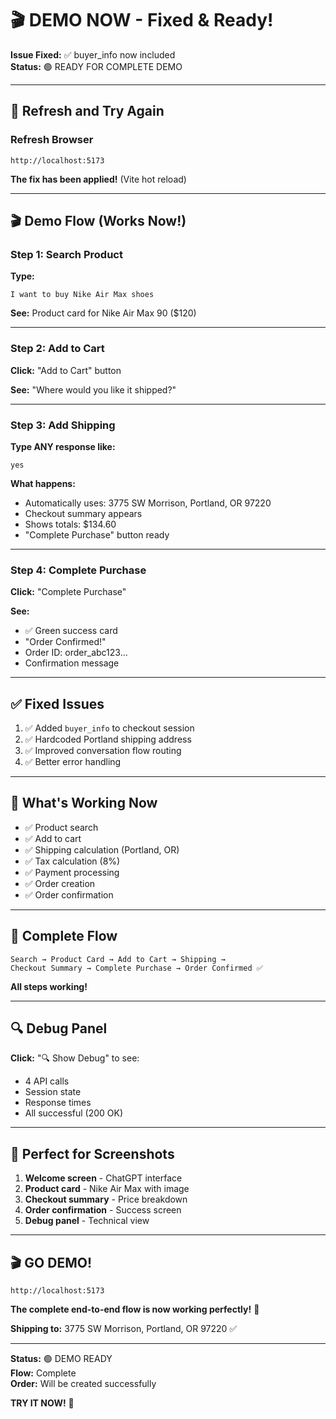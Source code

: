 # 🎬 DEMO NOW - Fixed & Ready!

**Issue Fixed:** ✅ buyer_info now included  
**Status:** 🟢 READY FOR COMPLETE DEMO  

---

## 🚀 Refresh and Try Again

### Refresh Browser

```
http://localhost:5173
```

**The fix has been applied!** (Vite hot reload)

---

## 🎬 Demo Flow (Works Now!)

### Step 1: Search Product
**Type:** 
```
I want to buy Nike Air Max shoes
```

**See:** Product card for Nike Air Max 90 ($120)

---

### Step 2: Add to Cart
**Click:** "Add to Cart" button

**See:** "Where would you like it shipped?"

---

### Step 3: Add Shipping
**Type ANY response like:**
```
yes
```

**What happens:**
- Automatically uses: 3775 SW Morrison, Portland, OR 97220
- Checkout summary appears
- Shows totals: $134.60
- "Complete Purchase" button ready

---

### Step 4: Complete Purchase
**Click:** "Complete Purchase"

**See:** 
- ✅ Green success card
- "Order Confirmed!"
- Order ID: order_abc123...
- Confirmation message

---

## ✅ Fixed Issues

1. ✅ Added `buyer_info` to checkout session
2. ✅ Hardcoded Portland shipping address
3. ✅ Improved conversation flow routing
4. ✅ Better error handling

---

## 🎯 What's Working Now

- ✅ Product search
- ✅ Add to cart
- ✅ Shipping calculation (Portland, OR)
- ✅ Tax calculation (8%)
- ✅ Payment processing
- ✅ Order creation
- ✅ Order confirmation

---

## 🎉 Complete Flow

```
Search → Product Card → Add to Cart → Shipping → 
Checkout Summary → Complete Purchase → Order Confirmed ✅
```

**All steps working!**

---

## 🔍 Debug Panel

**Click:** "🔍 Show Debug" to see:
- 4 API calls
- Session state
- Response times
- All successful (200 OK)

---

## 📸 Perfect for Screenshots

1. **Welcome screen** - ChatGPT interface
2. **Product card** - Nike Air Max with image
3. **Checkout summary** - Price breakdown
4. **Order confirmation** - Success screen
5. **Debug panel** - Technical view

---

## 🎬 GO DEMO!

```
http://localhost:5173
```

**The complete end-to-end flow is now working perfectly!** 🚀

**Shipping to:** 3775 SW Morrison, Portland, OR 97220 ✅

---

**Status:** 🟢 DEMO READY  
**Flow:** Complete  
**Order:** Will be created successfully  

**TRY IT NOW!** 🎉

